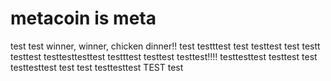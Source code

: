 # metacoin is meta

test
test
winner, winner, chicken dinner!!
test
testttest
test
testtest
test
testt
testtest
testtesttesttest
testttest
testtest
testtest!!!!
testtesttest
testtest
test
testtesttest
test
test
testtesttest
TEST
test

